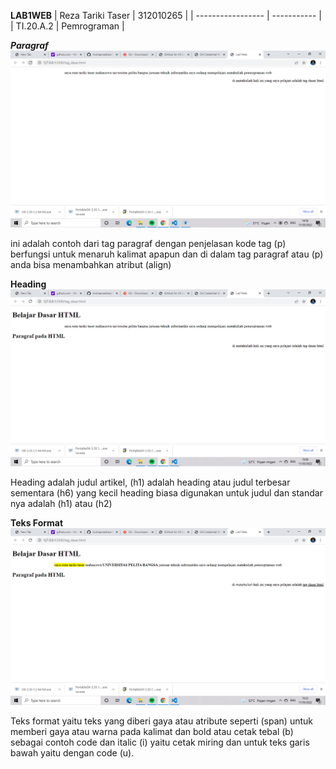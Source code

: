 **LAB1WEB**
| Reza Tariki Taser | 312010265   |
| ----------------- | ----------- |
| TI.20.A.2         | Pemrograman |

***Paragraf***
![menambahkan_paragraf](img/paragraf.png)

ini adalah contoh dari tag paragraf dengan penjelasan kode tag (p) berfungsi untuk menaruh kalimat apapun dan di dalam tag paragraf atau (p) anda bisa menambahkan atribut (align)

**Heading**
![menambahkan_heading](img/Heading.png)

Heading adalah judul artikel, (h1) adalah heading atau judul terbesar sementara (h6) yang kecil heading biasa digunakan untuk judul dan standar nya adalah (h1) atau (h2)

**Teks Format**
![menambahkan_teksformat](img/teks_format.png)

Teks format yaitu teks yang diberi gaya atau atribute seperti (span) untuk memberi gaya atau warna pada kalimat dan bold atau cetak tebal (b) sebagai contoh code dan italic (i) yaitu cetak miring dan untuk teks garis bawah yaitu dengan code (u).
